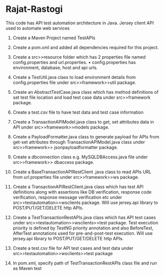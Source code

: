 # Rajat-Rastogi
This code has API test automation architecture in Java. Jersey client API used to automate web services
1.	Create a Maven Project named TestAPIs 
2.	Create a pom.xml and added all dependencies required for this project.
3.	Create a src>>resource folder which has 2 properties file named config.properties and url.properties.
•	config.properties has environment, database, host and api urls.

4.	Create a TestUtil.java class to load environment details from config.properties file under src>>framework>>util package.
5.	Create an AbstractTestCase.java class which has method definitions of set test file location and load test case data under src>>framework package.
6.	Create a test.csv file to have test data and test case information
7.	Create a TransactionAPIModel.java class to get, set attributes data in API under src>>framework>>models package.
8.	Create a PayloadFormatter.java class to generate payload for APIs from get-set attributes through TransactionAPIModel.java class under src>>framework>> jsonpayloadformatter package.
9.	Create a dbconnection class e.g. MySQLDBAccess.java file under src>>framework>> dbaccess package.
10.	Create a BaseTransactionAPIRestClient .java class to read APIs URL from url.properties file under src>>framework>>ws package.
11.	Create a TransactionAPIRestClient.java class which has test API definitions along with assertions like DB verification, response code verification, response message verification etc under src>>testautomation>>wsclients package. Will use jersey.api library to POST/PUT/GET/DELETE http APIs.
12.	Create a TestTransactionRestAPIs.java class which has API test cases under src>>testautomation>>wsclients>>test package. Test execution priority is defined by TestNG priority annotation and also BeforeTest, AfterTest annotations used for pre-and-post-test execution. Will use jersey.api library to POST/PUT/GET/DELETE http APIs.
13.	Create a test.csv file for API test cases and test data under src>>testautomation>>wsclients>>test package
14.	In pom.xml, specify path of TestTransactionRestAPIs class file and run as Maven test
